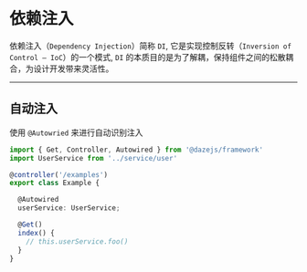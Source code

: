 # 依赖注入

依赖注入（`Dependency Injection`）简称 `DI`, 它是实现控制反转（`Inversion of Control – IoC`）的一个模式, `DI` 的本质目的是为了解耦，保持组件之间的松散耦合，为设计开发带来灵活性。

---

## 自动注入

使用 `@Autowried` 来进行自动识别注入

```ts {6}
import { Get, Controller, Autowired } from '@dazejs/framework'
import UserService from '../service/user'

@controller('/examples')
export class Example {

  @Autowired
  userService: UserService;

  @Get()
  index() {
    // this.userService.foo()
  }
}
```